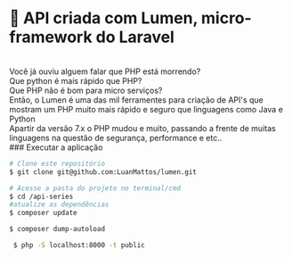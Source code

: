 # :page_facing_up: API criada com Lumen, micro-framework do Laravel 

<br>
Você já ouviu alguem falar que PHP está morrendo? 
<br>
Que python é mais rápido que PHP? 
<br>
Que PHP não é bom para micro serviços?
<br>
Então, o Lumen é uma das mil ferramentes para criação de API's que mostram um PHP muito mais rápido e seguro que linguagens como Java e Python
<br>
Apartir da versão 7.x o PHP mudou e muito, passando a frente de muitas linguagens na questão de segurança, performance e etc..
<br>
### Executar a aplicação
<br>

```bash
# Clone este repositório 
$ git clone git@github.com:LuanMattos/lumen.git

# Acesse a pasta do projeto no terminal/cmd
$ cd /api-series
#atualize as dependências
$ composer update

$ composer dump-autoload

 $ php -S localhost:8000 -t public
